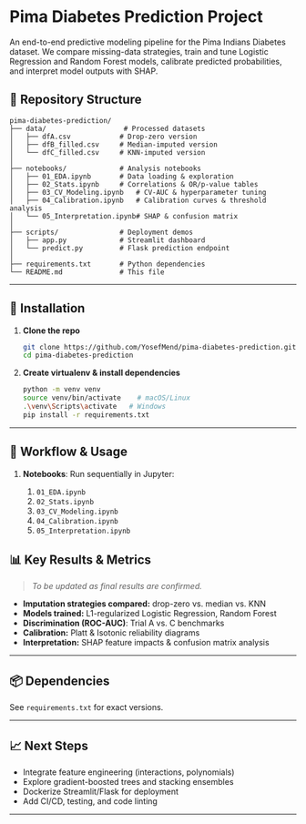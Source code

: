 # Pima Diabetes Prediction Project

An end-to-end predictive modeling pipeline for the Pima Indians Diabetes dataset. We compare missing-data strategies, train and tune Logistic Regression and Random Forest models, calibrate predicted probabilities, and interpret model outputs with SHAP.

## 📁 Repository Structure

```
pima-diabetes-prediction/
├── data/                   # Processed datasets
│   ├── dfA.csv            # Drop-zero version
│   ├── dfB_filled.csv     # Median-imputed version
│   └── dfC_filled.csv     # KNN-imputed version
│
├── notebooks/             # Analysis notebooks
│   ├── 01_EDA.ipynb       # Data loading & exploration
│   ├── 02_Stats.ipynb     # Correlations & OR/p-value tables
│   ├── 03_CV_Modeling.ipynb   # CV-AUC & hyperparameter tuning
│   ├── 04_Calibration.ipynb   # Calibration curves & threshold analysis
│   └── 05_Interpretation.ipynb# SHAP & confusion matrix
│
├── scripts/               # Deployment demos
│   ├── app.py             # Streamlit dashboard
│   └── predict.py         # Flask prediction endpoint
│
├── requirements.txt       # Python dependencies
└── README.md              # This file
```

---

## 🚀 Installation

1. **Clone the repo**

   ```bash
   git clone https://github.com/YosefMend/pima-diabetes-prediction.git
   cd pima-diabetes-prediction
   ```
2. **Create virtualenv & install dependencies**

   ```bash
   python -m venv venv
   source venv/bin/activate    # macOS/Linux
   .\venv\Scripts\activate   # Windows
   pip install -r requirements.txt
   ```

---

## 📖 Workflow & Usage

1. **Notebooks**: Run sequentially in Jupyter:

   1. `01_EDA.ipynb`
   2. `02_Stats.ipynb`
   3. `03_CV_Modeling.ipynb`
   4. `04_Calibration.ipynb`
   5. `05_Interpretation.ipynb`

## 📊 Key Results & Metrics

> *To be updated as final results are confirmed.*

* **Imputation strategies compared:** drop-zero vs. median vs. KNN
* **Models trained:** L1-regularized Logistic Regression, Random Forest
* **Discrimination (ROC-AUC)**: Trial A vs. C benchmarks
* **Calibration:** Platt & Isotonic reliability diagrams
* **Interpretation:** SHAP feature impacts & confusion matrix analysis

---

## 📦 Dependencies

See `requirements.txt` for exact versions.

---

## 📈 Next Steps

* Integrate feature engineering (interactions, polynomials)
* Explore gradient-boosted trees and stacking ensembles
* Dockerize Streamlit/Flask for deployment
* Add CI/CD, testing, and code linting

---
